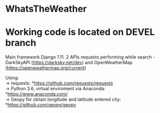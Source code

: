 # WhatsTheWeather  

# Working code is located on DEVEL branch  
Main framework Django 1.11. 2 APIs requests performing while search - DarkSkyAPI (https://darksky.net/dev)   and OpenWeatherMap (https://openweathermap.org/current)    
  
  Using:   
  -> requests: *https://github.com/requests/requests  
  -> Python 3.6, virtual enviroment via Anaconda: *https://www.anaconda.com/  
  -> Geopy for obtain longitude and latitude entered city: *https://github.com/geopy/geopy  

